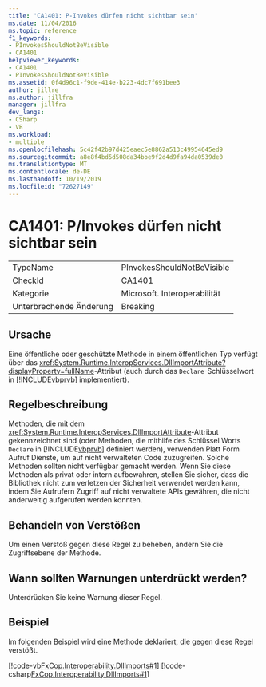 ```yaml
---
title: 'CA1401: P-Invokes dürfen nicht sichtbar sein'
ms.date: 11/04/2016
ms.topic: reference
f1_keywords:
- PInvokesShouldNotBeVisible
- CA1401
helpviewer_keywords:
- CA1401
- PInvokesShouldNotBeVisible
ms.assetid: 0f4d96c1-f9de-414e-b223-4dc7f691bee3
author: jillre
ms.author: jillfra
manager: jillfra
dev_langs:
- CSharp
- VB
ms.workload:
- multiple
ms.openlocfilehash: 5c42f42b97d425eaec5e8862a513c49954645ed9
ms.sourcegitcommit: a8e8f4bd5d508da34bbe9f2d4d9fa94da0539de0
ms.translationtype: MT
ms.contentlocale: de-DE
ms.lasthandoff: 10/19/2019
ms.locfileid: "72627149"
---
```

# <a name="ca1401-pinvokes-should-not-be-visible"></a>CA1401: P/Invokes dürfen nicht sichtbar sein

|||
|-|-|
|TypeName|PInvokesShouldNotBeVisible|
|CheckId|CA1401|
|Kategorie|Microsoft. Interoperabilität|
|Unterbrechende Änderung|Breaking|

## <a name="cause"></a>Ursache
Eine öffentliche oder geschützte Methode in einem öffentlichen Typ verfügt über das <xref:System.Runtime.InteropServices.DllImportAttribute?displayProperty=fullName>-Attribut (auch durch das `Declare`-Schlüsselwort in [!INCLUDE[vbprvb](../code-quality/includes/vbprvb_md.md)] implementiert).

## <a name="rule-description"></a>Regelbeschreibung
Methoden, die mit dem <xref:System.Runtime.InteropServices.DllImportAttribute>-Attribut gekennzeichnet sind (oder Methoden, die mithilfe des Schlüssel Worts `Declare` in [!INCLUDE[vbprvb](../code-quality/includes/vbprvb_md.md)] definiert werden), verwenden Platt Form Aufruf Dienste, um auf nicht verwalteten Code zuzugreifen. Solche Methoden sollten nicht verfügbar gemacht werden. Wenn Sie diese Methoden als privat oder intern aufbewahren, stellen Sie sicher, dass die Bibliothek nicht zum verletzen der Sicherheit verwendet werden kann, indem Sie Aufrufern Zugriff auf nicht verwaltete APIs gewähren, die nicht anderweitig aufgerufen werden konnten.

## <a name="how-to-fix-violations"></a>Behandeln von Verstößen
Um einen Verstoß gegen diese Regel zu beheben, ändern Sie die Zugriffsebene der Methode.

## <a name="when-to-suppress-warnings"></a>Wann sollten Warnungen unterdrückt werden?
Unterdrücken Sie keine Warnung dieser Regel.

## <a name="example"></a>Beispiel
Im folgenden Beispiel wird eine Methode deklariert, die gegen diese Regel verstößt.

[!code-vb[FxCop.Interoperability.DllImports#1](../code-quality/codesnippet/VisualBasic/ca1401-p-invokes-should-not-be-visible_1.vb)]
[!code-csharp[FxCop.Interoperability.DllImports#1](../code-quality/codesnippet/CSharp/ca1401-p-invokes-should-not-be-visible_1.cs)]

